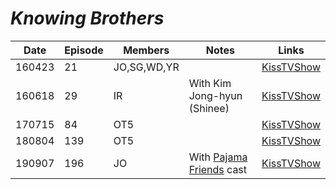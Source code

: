 # _Knowing Brothers_

| Date   | Episode | Members     | Notes                                           | Links                                                             |
|--------|---------|-------------|-------------------------------------------------|-------------------------------------------------------------------|
| 160423 | 21      | JO,SG,WD,YR |                                                 | [KissTVShow](https://kisstvshow.to/Show/Knowing-Bros/Episode-21)  |
| 160618 | 29      | IR          | With Kim Jong-hyun (Shinee)                     | [KissTVShow](https://kisstvshow.to/Show/Knowing-Bros/Episode-29)  |
| 170715 | 84      | OT5         |                                                 | [KissTVShow](https://kisstvshow.to/Show/Knowing-Bros/Episode-84)  |
| 180804 | 139     | OT5         |                                                 | [KissTVShow](https://kisstvshow.to/Show/Knowing-Bros/Episode-139) |
| 190907 | 196     | JO          | With [Pajama Friends](./pajama-friends.md) cast | [KissTVShow](https://kisstvshow.to/Show/Knowing-Bros/Episode-196) |